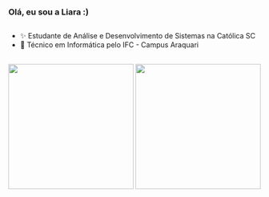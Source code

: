 ### Olá, eu sou a Liara :)
##
- ✨ Estudante de Análise e Desenvolvimento de Sistemas na Católica SC
- 🌊 Técnico em Informática pelo IFC - Campus Araquari
##
<div align="center">
  <img height="250em" src="https://github-readme-stats.vercel.app/api/top-langs/?username=LiaraGiovanella&theme=solarized-light"/>
  <img height="250em" src="https://i.pinimg.com/originals/48/5e/83/485e83ad5709e90ba5a0cffccb717e08.gif"/>
</div>

